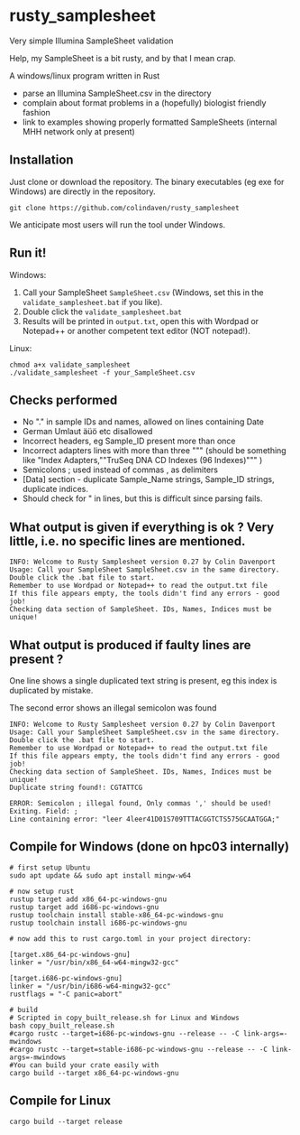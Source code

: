 # rusty_samplesheet
Very simple Illumina SampleSheet validation

Help, my SampleSheet is a bit rusty, and by that I mean crap.

A windows/linux program written in Rust
- parse an Illumina SampleSheet.csv in the directory
- complain about format problems in a (hopefully) biologist friendly fashion
- link to examples showing properly formatted SampleSheets (internal MHH network only at present)


## Installation

Just clone or download the repository. The binary executables (eg exe for Windows) are directly in the repository.
```
git clone https://github.com/colindaven/rusty_samplesheet
```

We anticipate most users will run the tool under Windows.



## Run it!
Windows: 
1. Call your SampleSheet `SampleSheet.csv` (Windows, set this in the `validate_samplesheet.bat` if you like). 
2. Double click the `validate_samplesheet.bat`
3. Results will be printed in `output.txt`, open this with Wordpad or Notepad++ or another competent text editor (NOT notepad!).  

Linux: 
```
chmod a+x validate_samplesheet
./validate_samplesheet -f your_SampleSheet.csv
```

## Checks performed
- No "." in sample IDs and names, allowed on lines containing Date
- German Umlaut äüö etc disallowed
- Incorrect headers, eg Sample_ID present more than once
- Incorrect adapters lines with more than three """ (should be something like "Index Adapters,""TruSeq DNA CD Indexes (96 Indexes)""" )
- Semicolons ; used instead of commas , as delimiters
- [Data] section - duplicate Sample_Name strings, Sample_ID strings, duplicate indices.
- Should check for " in lines, but this is difficult since parsing fails. 


## What output is given if everything is ok ? Very little, i.e. no specific lines are mentioned.

```
INFO: Welcome to Rusty Samplesheet version 0.27 by Colin Davenport
Usage: Call your SampleSheet SampleSheet.csv in the same directory. Double click the .bat file to start.
Remember to use Wordpad or Notepad++ to read the output.txt file
If this file appears empty, the tools didn't find any errors - good job!
Checking data section of SampleSheet. IDs, Names, Indices must be unique!
```

## What output is produced if faulty lines are present ?

One line shows a single duplicated text string is present, eg this index is duplicated by mistake.

The second error shows an illegal semicolon was found

```
INFO: Welcome to Rusty Samplesheet version 0.27 by Colin Davenport
Usage: Call your SampleSheet SampleSheet.csv in the same directory. Double click the .bat file to start.
Remember to use Wordpad or Notepad++ to read the output.txt file
If this file appears empty, the tools didn't find any errors - good job!
Checking data section of SampleSheet. IDs, Names, Indices must be unique!
Duplicate string found!: CGTATTCG 

ERROR: Semicolon ; illegal found, Only commas ',' should be used! Exiting. Field: ;
Line containing error: "leer 4leer41D01S709TTTACGGTCTS575GCAATGGA;"
```


## Compile for Windows (done on hpc03 internally)
```
# first setup Ubuntu
sudo apt update && sudo apt install mingw-w64

# now setup rust
rustup target add x86_64-pc-windows-gnu
rustup target add i686-pc-windows-gnu
rustup toolchain install stable-x86_64-pc-windows-gnu
rustup toolchain install i686-pc-windows-gnu

# now add this to rust cargo.toml in your project directory:

[target.x86_64-pc-windows-gnu]
linker = "/usr/bin/x86_64-w64-mingw32-gcc"

[target.i686-pc-windows-gnu]
linker = "/usr/bin/i686-w64-mingw32-gcc"
rustflags = "-C panic=abort"

# build 
# Scripted in copy_built_release.sh for Linux and Windows
bash copy_built_release.sh
#cargo rustc --target=i686-pc-windows-gnu --release -- -C link-args=-mwindows
#cargo rustc --target=stable-i686-pc-windows-gnu --release -- -C link-args=-mwindows
#You can build your crate easily with
cargo build --target x86_64-pc-windows-gnu

```


## Compile for Linux
```
cargo build --target release
```

